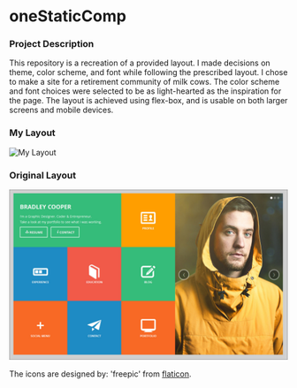 # oneStaticComp


### Project Description

This repository is a recreation of a provided layout. I made decisions on theme, color scheme, and font while following the prescribed layout. I chose to make a site for a retirement community of milk cows. The color scheme and font choices were selected to be as light-hearted as the inspiration for the page. The layout is achieved using flex-box, and is usable on both larger screens and mobile devices.



### My Layout
![My Layout](https://i.imgur.com/n8uc9Eu.png "My Layout")

### Original Layout
![Original Layout](/images/static-comp-challenge-1.jpg?raw=true "Original Layout")




The icons are designed by:
'freepic' from [flaticon](https://www.flaticon.com/).

